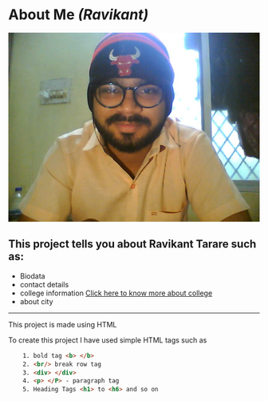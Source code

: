 
# About Me *(Ravikant)*
![Ravikant's Photo](myphoto.jpg)

## This project tells you about **Ravikant Tarare** such as:

- Biodata
- contact details
- college information [Click here to know more about college](https://www.sbjit.edu.in/)
- about city
---                                                                                  
This project is made using HTML

To create this project I have used simple HTML tags such as
```html
    1. bold tag <b> </b>
    2. <br/> break row tag
    3. <div> </div>
    4. <p> </P> - paragraph tag
    5. Heading Tags <h1> to <h6> and so on
```